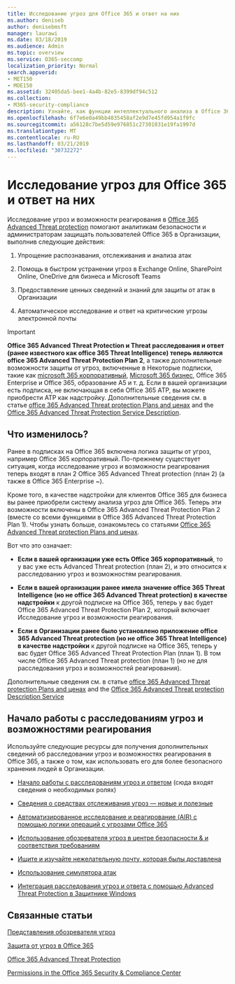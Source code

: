 ```yaml
---
title: Исследование угроз для Office 365 и ответ на них
ms.author: deniseb
author: denisebmsft
manager: laurawi
ms.date: 03/18/2019
ms.audience: Admin
ms.topic: overview
ms.service: O365-seccomp
localization_priority: Normal
search.appverid:
- MET150
- MOE150
ms.assetid: 32405da5-bee1-4a4b-82e5-8399df94c512
ms.collection:
- M365-security-compliance
description: Узнайте, как функции интеллектуального анализа в Office 365 Advanced Threat protection помогают находить угрозы в Организации, отвечать на вредоносные программы, фишингы и другие атаки, обнаруженные в Office 365 от вашего имени, и искать угрозу показател.
ms.openlocfilehash: 6f7e6e0a49bb4035458af2e9d7e45fd954a1f9fc
ms.sourcegitcommit: a56128c7be5d59e976851c27301031e19fa1997d
ms.translationtype: MT
ms.contentlocale: ru-RU
ms.lasthandoff: 03/21/2019
ms.locfileid: "30732272"
---
```

# <a name="office-365-threat-investigation-and-response"></a>Исследование угроз для Office 365 и ответ на них

Исследование угроз и возможности реагирования в [Office 365 Advanced Threat protection](office-365-atp.md) помогают аналитикам безопасности и администраторам защищать пользователей Office 365 в Организации, выполнив следующие действия:
  
1. Упрощение распознавания, отслеживания и анализа атак
    
2. Помощь в быстром устранении угроз в Exchange Online, SharePoint Online, OneDrive для бизнеса и Microsoft Teams
    
3. Предоставление ценных сведений и знаний для защиты от атак в Организации

4. Автоматическое исследование и ответ на критические угрозы электронной почты
    
> [!IMPORTANT]
> **Office 365 Advanced Threat Protection и Threat расследования и ответ (ранее известного как office 365 Threat Intelligence) теперь являются office 365 Advanced Threat Protection Plan 2**, а также дополнительные возможности защиты от угроз, включенные в Некоторые подписки, такие как [microsoft 365 корпоративный](https://www.microsoft.com/microsoft-365/enterprise/home), [Microsoft 365 бизнес](https://www.microsoft.com/microsoft-365/business), Office 365 Enterprise и Office 365, образование A5 и т. д. Если в вашей организации есть подписка, не включающая в себя Office 365 ATP, вы можете приобрести ATP как надстройку. Дополнительные сведения см. в статье [office 365 Advanced Threat protection Plans and ценах](https://products.office.com/exchange/advance-threat-protection) and the [Office 365 Advanced Threat Protection Service Description](https://docs.microsoft.com/office365/servicedescriptions/office-365-advanced-threat-protection-service-description#whats-new-in-office-365-advanced-threat-protection-atp). 
  
## <a name="whats-changing"></a>Что изменилось?

Ранее в подписках на Office 365 включена логика защиты от угроз, например Office 365 корпоративный. По-прежнему существует ситуация, когда исследование угроз и возможности реагирования теперь входят в план 2 Office 365 Advanced Threat protection (план 2) (а также в Office 365 Enterprise ~). 

Кроме того, в качестве надстройки для клиентов Office 365 для бизнеса вы ранее приобрели систему анализа угроз для Office 365. Теперь эти возможности включены в Office 365 Advanced Threat Protection Plan 2 (вместе со всеми функциями в Office 365 Advanced Threat Protection Plan 1). Чтобы узнать больше, ознакомьтесь со статьями [Office 365 Advanced Threat protection Plans and ценах](https://products.office.com/exchange/advance-threat-protection).

Вот что это означает:

- **Если в вашей организации уже есть Office 365 корпоративный**, то у вас уже есть Advanced Threat protection (план 2), и это относится к расследованию угроз и возможностям реагирования.

- **Если в вашей организации ранее имела значение office 365 Threat Intelligence (но не office 365 Advanced Threat protection) в качестве надстройки** к другой подписке на Office 365, теперь у вас будет Office 365 Advanced Threat Protection Plan 2, который включает Исследование угроз и возможности реагирования. 

- **Если в Организации ранее было установлено приложение office 365 Advanced Threat protection (но не office 365 Threat Intelligence) в качестве надстройки** к другой подписке на Office 365, теперь у вас будет Office 365 Advanced Threat Protection Plan (план 1). В том числе Office 365 Advanced Threat protection (план 1) (но не для расследования угроз и возможностей реагирования).

Дополнительные сведения см. в статье [office 365 Advanced Threat protection Plans and ценах](https://products.office.com/exchange/advance-threat-protection) and the [Office 365 Advanced Threat protection Description Service](https://docs.microsoft.com/office365/servicedescriptions/office-365-advanced-threat-protection-service-description#whats-new-in-office-365-advanced-threat-protection-atp)

## <a name="get-started-with-threat-investigation-and-response-capabilities"></a>Начало работы с расследованиям угроз и возможностями реагирования

Используйте следующие ресурсы для получения дополнительных сведений об расследовании угроз и возможностях реагирования в Office 365, а также о том, как использовать его для более безопасного хранения людей в Организации.
  
- [Начало работы с расследованиям угроз и ответом](get-started-with-ti.md) (сюда входят сведения о необходимых ролях) 
    
- [Сведения о средствах отслеживания угроз — новые и полезные](threat-trackers.md)

- [Автоматизированное исследование и реагирование (AIR) с помощью логики операций с угрозами Office 365](automated-investigation-response-office.md)

- [Использование обозревателя угроз в центре безопасности &amp; и соответствия требованиям](use-explorer-in-security-and-compliance.md)
    
- [Ищите и изучайте нежелательную почту, которая былы доставлена](investigate-malicious-email-that-was-delivered.md)
    
- [Использование симулятора атак](attack-simulator.md)
    
- [Интеграция расследования угроз и ответа с помощью Advanced Threat Protection в Защитнике Windows](integrate-office-365-ti-with-wdatp.md)
    
## <a name="related-topics"></a>Связанные статьи

[Представления обозревателя угроз](threat-explorer-views.md)

[Защита от угроз в Office 365](protect-against-threats.md)
  
[Office 365 Advanced Threat Protection](office-365-atp.md)
  
[Permissions in the Office 365 Security &amp; Compliance Center](permissions-in-the-security-and-compliance-center.md)
 
